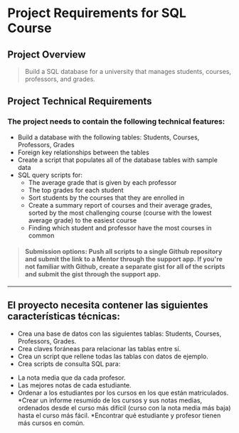 # Project Requirements for SQL Course

## Project Overview
> Build a SQL database for a university that manages students, courses, professors, and grades.

## Project Technical Requirements

### The project needs to contain the following technical features:
- Build a database with the following tables: Students, Courses, Professors, Grades
- Foreign key relationships between the tables
- Create a script that populates all of the database tables with sample data
- SQL query scripts for:
  * The average grade that is given by each professor
  * The top grades for each student
  * Sort students by the courses that they are enrolled in
  * Create a summary report of courses and their average grades, sorted by the most challenging course (course with the lowest average grade) to the easiest course
  * Finding which student and professor have the most courses in common
> #### Submission options: Push all scripts to a single Github repository and submit the link to a Mentor through the support app. If you're not familiar with Github, create a separate gist for all of the scripts and submit the gist through the support app.

---

## El proyecto necesita contener las siguientes características técnicas:

- Crea una base de datos con las siguientes tablas: Students, Courses, Professors, Grades.
- Crea claves foráneas para relacionar las tablas entre sí.
- Crea un script que rellene todas las tablas con datos de ejemplo.
- Crea scripts de consulta SQL para:
 * La nota media que da cada profesor.
 * Las mejores notas de cada estudiante.
 * Ordenar a los estudiantes por los cursos en los que están matriculados.
 *Crear un informe resumido de los cursos y sus notas medias, ordenados desde el curso más difícil (curso con la nota media más baja) hasta el curso más fácil.
 *Encontrar qué estudiante y profesor tienen más cursos en común.
